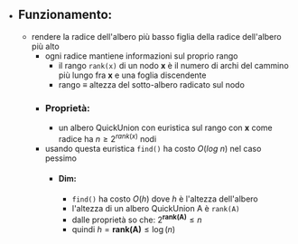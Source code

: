 - ## Funzionamento:
	- rendere la radice dell'albero più basso figlia della radice dell'albero più alto
		- ogni radice mantiene informazioni sul proprio rango
			- il rango `rank(x)` di un nodo __x__ è il numero di archi del cammino più lungo fra __x__ e una foglia discendente 
			- rango $\equiv$ altezza del sotto-albero radicato sul nodo 
		- ### Proprietà:
			- un albero QuickUnion con euristica sul rango con __x__ come radice ha $n\geq 2^{rank(x)}$ nodi 
		- usando questa euristica `find()` ha costo $O(log \ n)$ nel caso pessimo
			- #### Dim:
				- `find()` ha costo $O(h)$ dove $h$ è l'altezza dell'albero
				- l'altezza di un albero QuickUnion A è `rank(A)`
				- dalle proprietà so che: $2^{\mathbf{rank(A)}}\le n$ 
				- quindi $h=\mathbf{rank(A)}\le \log(n)$  
